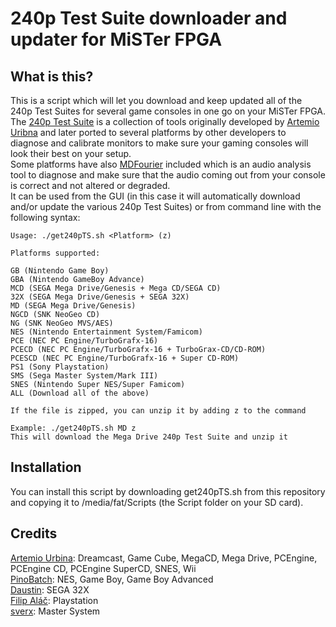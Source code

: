 # 240p Test Suite downloader and updater for MiSTer FPGA

## What is this?

This is a script which will let you download and keep updated all of the 240p Test Suites for several game consoles in one go on your MiSTer FPGA.  
The [240p Test Suite](https://junkerhq.net/xrgb/index.php?title=240p_test_suite) is a collection of tools originally developed by [Artemio Uribna](https://junkerhq.net/) and later ported to several platforms by other developers to diagnose and calibrate monitors to make sure your gaming consoles will look their best on your setup.  
Some platforms have also [MDFourier](https://junkerhq.net/MDFourier/) included which is an audio analysis tool to diagnose and make sure that the audio coming out from your console is correct and not altered or degraded.  
It can be used from the GUI (in this case it will automatically download and/or update the various 240p Test Suites) or from command line with the following syntax:  
```
Usage: ./get240pTS.sh <Platform> (z)  
 
Platforms supported:  
 
GB (Nintendo Game Boy)  
GBA (Nintendo GameBoy Advance)  
MCD (SEGA Mega Drive/Genesis + Mega CD/SEGA CD)  
32X (SEGA Mega Drive/Genesis + SEGA 32X)  
MD (SEGA Mega Drive/Genesis)  
NGCD (SNK NeoGeo CD)  
NG (SNK NeoGeo MVS/AES)  
NES (Nintendo Entertainment System/Famicom)  
PCE (NEC PC Engine/TurboGrafx-16)  
PCECD (NEC PC Engine/TurboGrafx-16 + TurboGrax-CD/CD-ROM)  
PCESCD (NEC PC Engine/TurboGrafx-16 + Super CD-ROM)  
PS1 (Sony Playstation)  
SMS (Sega Master System/Mark III)  
SNES (Nintendo Super NES/Super Famicom)  
ALL (Download all of the above)  
 
If the file is zipped, you can unzip it by adding z to the command  
 
Example: ./get240pTS.sh MD z  
This will download the Mega Drive 240p Test Suite and unzip it  
```

## Installation

You can install this script by downloading get240pTS.sh from this repository and copying it to /media/fat/Scripts (the Script folder on your SD card).  

## Credits  

[Artemio Urbina](https://junkerhq.net/): Dreamcast, Game Cube, MegaCD, Mega Drive, PCEngine, PCEngine CD, PCEngine SuperCD, SNES, Wii  
[PinoBatch](https://github.com/pinobatch/240p-test-mini): NES, Game Boy, Game Boy Advanced  
[Daustin](https://github.com/Dasutin/32X240pTestSuite): SEGA 32X  
[Filip Aláč](https://github.com/filipalac/240pTestSuite-PS1): Playstation  
[sverx](https://github.com/sverx/SMSTestSuite/): Master System  
